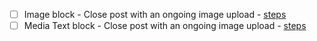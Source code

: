 - [ ] Image block - Close post with an ongoing image upload - [steps](https://github.com/wordpress-mobile/test-cases/blob/master/test-cases/gutenberg/image.md#tc005)
- [ ] Media Text block - Close post with an ongoing image upload - [steps](https://github.com/wordpress-mobile/test-cases/blob/master/test-cases/gutenberg/media-text.md#tc004-i)

